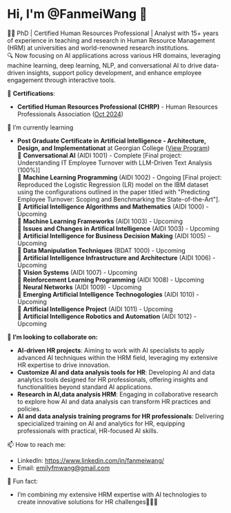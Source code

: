 # Hi, I'm @FanmeiWang 👋
🧑‍💼 PhD | Certified Human Resources Professional | Analyst with 15+ years of experience in teaching and research in Human Resource Management (HRM) at universities and world-renowned research institutions. <br>
🔍 Now focusing on AI appliications across various HR domains, leveraging machine learning, deep learning, NLP, and conversational AI to drive data-driven insights, support policy development, and enhance employee engagement through interactive tools. <br>

📜 **Certifications**: <br>
-   **Certified Human Resources Professional (CHRP)** - Human Resources Professionals Association ([Oct 2024](https://www.hrpa.ca/)) <br>

🌱 I’m currently learning <br>
 -   **Post Graduate Certificate in Artificial Intelligence - Architecture, Design, and Implementationat** at Georgian College ([View Program](https://cat.georgiancollege.ca/programs/aidi/)) <br>
 💬 **Conversational AI** (AIDI 1001) - Complete [Final project: Understanding IT Employee Turnover with LLM-Driven Text Analysis (100%)] <br>
 💬 **Machine Learning Programming** (AIDI 1002) - Ongoing [Final project: Reproduced the Logistic Regression (LR) model on the IBM dataset using the configurations outlined in the paper titled with "Predicting Employee Turnover: Scoping and Benchmarking the State-of-the-Art"].<br>
 💬 **Artificial Intelligence Algorithms and Mathematics** (AIDI 1000) - Upcoming <br>
 💬 **Machine Learning Frameworks** (AIDI 1003) - Upcoming <br>
 💬 **Issues and Changes in Artifical Intelligence** (AIDI 1003) - Upcoming <br>
 💬 **Artificial Intelligence for Business Decision Making** (AIDI 1005) - Upcoming <br>
 💬 **Data Manipulation Techniques** (BDAT 1000) - Upcoming <br>
 💬 **Artificial Intelligence Infrastructure and Architecture** (AIDI 1006) - Upcoming <br>
 💬 **Vision Systems** (AIDI 1007) - Upcoming <br>
 💬 **Reinforcement Learning Programming** (AIDI 1008) - Upcoming <br>
 💬 **Neural Networks** (AIDI 1009) - Upcoming <br>
 💬 **Emerging Artificial Intelligence Technogologies** (AIDI 1010) - Upcoming <br>
 💬 **Artificial Intelligence Project** (AIDI 1011) - Upcoming <br>
 💬 **Artificial Intelligence Robotics and Automation** (AIDI 1012) - Upcoming <br>
     
 👯 **I’m looking to collaborate on:**
 - **AI-driven HR projects**: Aiming to work with AI specialists to apply advanced AI techniques within the HRM field, leveraging my extensive HR expertise to drive innovation.
 - **Customize AI and data analysis tools for HR**: Developing AI and data analytics tools designed for HR professionals, offering insights and functionalities beyond standard AI applications.
 - **Research in AI,data analysis HRM**: Engaging in collaborative research to explore how AI and data analysis can transform HR practices and policies.
 - **AI and data analysis training programs for HR professionals**: Delivering specicialized training on AI and analytics for HR, equipping professionals with practical, HR-focused AI skills.

 📫 How to reach me: <br>
 -    LinkedIn: https://www.linkedin.com/in/fanmeiwang/
 -    Email: emilyfmwang@gmail.com <br>
 
 🚀 Fun fact: <br>
 -    I’m combining my extensive HRM expertise with AI technologies to create innovative solutions for HR challenges🎉🎉🎉

